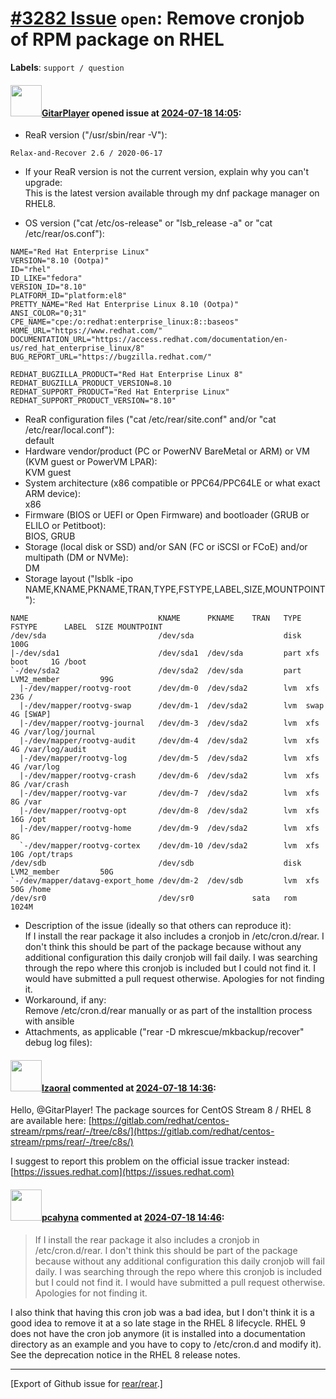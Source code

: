 [\#3282 Issue](https://github.com/rear/rear/issues/3282) `open`: Remove cronjob of RPM package on RHEL
======================================================================================================

**Labels**: `support / question`

#### <img src="https://avatars.githubusercontent.com/u/51920729?v=4" width="50">[GitarPlayer](https://github.com/GitarPlayer) opened issue at [2024-07-18 14:05](https://github.com/rear/rear/issues/3282):

-   ReaR version ("/usr/sbin/rear -V"):

<!-- -->

    Relax-and-Recover 2.6 / 2020-06-17

-   If your ReaR version is not the current version, explain why you
    can't upgrade:  
    This is the latest version available through my dnf package manager
    on RHEL8.

-   OS version ("cat /etc/os-release" or "lsb\_release -a" or "cat
    /etc/rear/os.conf"):

<!-- -->

    NAME="Red Hat Enterprise Linux"
    VERSION="8.10 (Ootpa)"
    ID="rhel"
    ID_LIKE="fedora"
    VERSION_ID="8.10"
    PLATFORM_ID="platform:el8"
    PRETTY_NAME="Red Hat Enterprise Linux 8.10 (Ootpa)"
    ANSI_COLOR="0;31"
    CPE_NAME="cpe:/o:redhat:enterprise_linux:8::baseos"
    HOME_URL="https://www.redhat.com/"
    DOCUMENTATION_URL="https://access.redhat.com/documentation/en-us/red_hat_enterprise_linux/8"
    BUG_REPORT_URL="https://bugzilla.redhat.com/"

    REDHAT_BUGZILLA_PRODUCT="Red Hat Enterprise Linux 8"
    REDHAT_BUGZILLA_PRODUCT_VERSION=8.10
    REDHAT_SUPPORT_PRODUCT="Red Hat Enterprise Linux"
    REDHAT_SUPPORT_PRODUCT_VERSION="8.10"

-   ReaR configuration files ("cat /etc/rear/site.conf" and/or "cat
    /etc/rear/local.conf"):  
    default
-   Hardware vendor/product (PC or PowerNV BareMetal or ARM) or VM (KVM
    guest or PowerVM LPAR):  
    KVM guest
-   System architecture (x86 compatible or PPC64/PPC64LE or what exact
    ARM device):  
    x86
-   Firmware (BIOS or UEFI or Open Firmware) and bootloader (GRUB or
    ELILO or Petitboot):  
    BIOS, GRUB
-   Storage (local disk or SSD) and/or SAN (FC or iSCSI or FCoE) and/or
    multipath (DM or NVMe):  
    DM
-   Storage layout ("lsblk -ipo
    NAME,KNAME,PKNAME,TRAN,TYPE,FSTYPE,LABEL,SIZE,MOUNTPOINT"):

<!-- -->

    NAME                             KNAME      PKNAME    TRAN   TYPE FSTYPE      LABEL  SIZE MOUNTPOINT
    /dev/sda                         /dev/sda                    disk                    100G 
    |-/dev/sda1                      /dev/sda1  /dev/sda         part xfs         boot     1G /boot
    `-/dev/sda2                      /dev/sda2  /dev/sda         part LVM2_member         99G 
      |-/dev/mapper/rootvg-root      /dev/dm-0  /dev/sda2        lvm  xfs                 23G /
      |-/dev/mapper/rootvg-swap      /dev/dm-1  /dev/sda2        lvm  swap                 4G [SWAP]
      |-/dev/mapper/rootvg-journal   /dev/dm-3  /dev/sda2        lvm  xfs                  4G /var/log/journal
      |-/dev/mapper/rootvg-audit     /dev/dm-4  /dev/sda2        lvm  xfs                  4G /var/log/audit
      |-/dev/mapper/rootvg-log       /dev/dm-5  /dev/sda2        lvm  xfs                  4G /var/log
      |-/dev/mapper/rootvg-crash     /dev/dm-6  /dev/sda2        lvm  xfs                  8G /var/crash
      |-/dev/mapper/rootvg-var       /dev/dm-7  /dev/sda2        lvm  xfs                  8G /var
      |-/dev/mapper/rootvg-opt       /dev/dm-8  /dev/sda2        lvm  xfs                 16G /opt
      |-/dev/mapper/rootvg-home      /dev/dm-9  /dev/sda2        lvm  xfs                  8G 
      `-/dev/mapper/rootvg-cortex    /dev/dm-10 /dev/sda2        lvm  xfs                 10G /opt/traps
    /dev/sdb                         /dev/sdb                    disk LVM2_member         50G 
    `-/dev/mapper/datavg-export_home /dev/dm-2  /dev/sdb         lvm  xfs                 50G /home
    /dev/sr0                         /dev/sr0             sata   rom                    1024M 

-   Description of the issue (ideally so that others can reproduce
    it):  
    If I install the rear package it also includes a cronjob in
    /etc/cron.d/rear. I don't think this should be part of the package
    because without any additional configuration this daily cronjob will
    fail daily. I was searching through the repo where this cronjob is
    included but I could not find it. I would have submitted a pull
    request otherwise. Apologies for not finding it.
-   Workaround, if any:  
    Remove /etc/cron.d/rear manually or as part of the installtion
    process with ansible
-   Attachments, as applicable ("rear -D mkrescue/mkbackup/recover"
    debug log files):

#### <img src="https://avatars.githubusercontent.com/u/48823770?v=4" width="50">[lzaoral](https://github.com/lzaoral) commented at [2024-07-18 14:36](https://github.com/rear/rear/issues/3282#issuecomment-2236743567):

Hello, @GitarPlayer! The package sources for CentOS Stream 8 / RHEL 8
are available here:
[https://gitlab.com/redhat/centos-stream/rpms/rear/-/tree/c8s/](https://gitlab.com/redhat/centos-stream/rpms/rear/-/tree/c8s/)

I suggest to report this problem on the official issue tracker instead:
[https://issues.redhat.com](https://issues.redhat.com)

#### <img src="https://avatars.githubusercontent.com/u/26300485?u=9105d243bc9f7ade463a3e52e8dd13fa67837158&v=4" width="50">[pcahyna](https://github.com/pcahyna) commented at [2024-07-18 14:46](https://github.com/rear/rear/issues/3282#issuecomment-2236768754):

> If I install the rear package it also includes a cronjob in
> /etc/cron.d/rear. I don't think this should be part of the package
> because without any additional configuration this daily cronjob will
> fail daily. I was searching through the repo where this cronjob is
> included but I could not find it. I would have submitted a pull
> request otherwise. Apologies for not finding it.

I also think that having this cron job was a bad idea, but I don't think
it is a good idea to remove it at a so late stage in the RHEL 8
lifecycle. RHEL 9 does not have the cron job anymore (it is installed
into a documentation directory as an example and you have to copy to
/etc/cron.d and modify it). See the deprecation notice in the RHEL 8
release notes.

------------------------------------------------------------------------

\[Export of Github issue for
[rear/rear](https://github.com/rear/rear).\]
